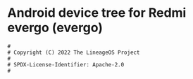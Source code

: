 # Android device tree for Redmi evergo (evergo)

```
#
# Copyright (C) 2022 The LineageOS Project
#
# SPDX-License-Identifier: Apache-2.0
#
```
